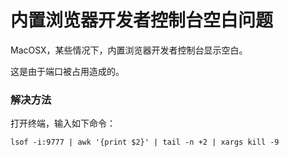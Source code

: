 # 内置浏览器开发者控制台空白问题

MacOSX，某些情况下，内置浏览器开发者控制台显示空白。

这是由于端口被占用造成的。

### 解决方法

打开终端，输入如下命令：

```shell
lsof -i:9777 | awk '{print $2}' | tail -n +2 | xargs kill -9
```